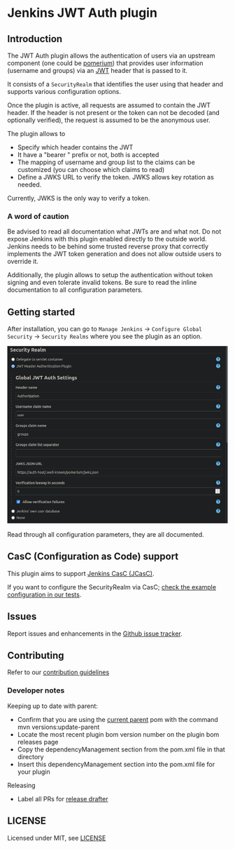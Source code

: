 # Jenkins JWT Auth plugin

## Introduction

The JWT Auth plugin allows the authentication of users via an upstream component (one could
be [pomerium](https://www.pomerium.io/)) that provides user information (username and groups)
via an [JWT](https://jwt.io) header that is passed to it.

It consists of a `SecurityRealm` that identifies the user using that header and supports various
configuration options.

Once the plugin is active, all requests are assumed to contain the JWT header. If the header
is not present or the token can not be decoded (and optionally verified), the request is assumed
to be the anonymous user.

The plugin allows to
* Specify which header contains the JWT
* It have a "bearer " prefix or not, both is accepted
* The mapping of username and group list to the claims can be customized (you can choose which claims to read)
* Define a JWKS URL to verify the token. JWKS allows key rotation as needed.

Currently, JWKS is the only way to verify a token.

### A word of caution

Be advised to read all documentation what JWTs are and what not. Do not expose Jenkins with this
plugin enabled directly to the outside world. Jenkins needs to be behind some trusted reverse proxy
that correctly implements the JWT token generation and does not allow outside users to override it.

Additionally, the plugin allows to setup the authentication without token signing and even tolerate
invalid tokens. Be sure to read the inline documentation to all configuration parameters.

## Getting started

After installation, you can go to `Manage Jenkins` -> `Configure Global Security` -> `Security Realms`
where you see the plugin as an option.

![logo](/assets/plugin.png)

Read through all configuration parameters, they are all documented.

## CasC (Configuration as Code) support

This plugin aims to support [Jenkins CasC (JCasC)](https://github.com/jenkinsci/configuration-as-code-plugin).

If you want to configure the SecurityRealm via CasC; [check the example configuration in our tests](https://github.com/jenkinsci/jwt-auth-plugin/blob/develop/src/test/resources/configuration-as-code.yml).

## Issues

Report issues and enhancements in the [Github issue tracker](https://github.com/jenkinsci/jwt-auth-plugin/issues).

## Contributing

Refer to our [contribution guidelines](https://github.com/jenkinsci/.github/blob/master/CONTRIBUTING.md)

### Developer notes

Keeping up to date with parent:

* Confirm that you are using the [current parent](https://www.jenkins.io/doc/developer/plugin-development/updating-parent/) pom with the command mvn versions:update-parent
* Locate the most recent plugin bom version number on the plugin bom releases page
* Copy the dependencyManagement section from the pom.xml file in that directory
* Insert this dependencyManagement section into the pom.xml file for your plugin

Releasing

* Label all PRs for [release drafter](https://github.com/jenkinsci/.github/blob/master/.github/release-drafter.adoc) 

## LICENSE

Licensed under MIT, see [LICENSE](LICENSE.md)

